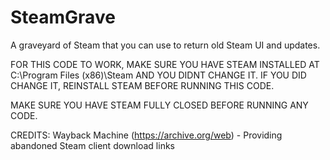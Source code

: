 # SteamGrave
A graveyard of Steam that you can use to return old Steam UI and updates.

FOR THIS CODE TO WORK, MAKE SURE YOU HAVE STEAM INSTALLED AT C:\Program Files (x86)\Steam AND YOU DIDNT CHANGE IT.
IF YOU DID CHANGE IT, REINSTALL STEAM BEFORE RUNNING THIS CODE.

MAKE SURE YOU HAVE STEAM FULLY CLOSED BEFORE RUNNING ANY CODE.

CREDITS: Wayback Machine (https://archive.org/web) - Providing abandoned Steam client download links
